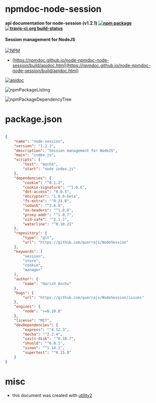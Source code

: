# npmdoc-node-session

#### api documentation for  node-session (v1.2.1)  [![npm package](https://img.shields.io/npm/v/npmdoc-node-session.svg?style=flat-square)](https://www.npmjs.org/package/npmdoc-node-session) [![travis-ci.org build-status](https://api.travis-ci.org/npmdoc/node-npmdoc-node-session.svg)](https://travis-ci.org/npmdoc/node-npmdoc-node-session)

#### Session management for NodeJS

[![NPM](https://nodei.co/npm/node-session.png?downloads=true&downloadRank=true&stars=true)](https://www.npmjs.com/package/node-session)

- [https://npmdoc.github.io/node-npmdoc-node-session/build/apidoc.html](https://npmdoc.github.io/node-npmdoc-node-session/build/apidoc.html)

[![apidoc](https://npmdoc.github.io/node-npmdoc-node-session/build/screenCapture.buildCi.browser.%252Ftmp%252Fbuild%252Fapidoc.html.png)](https://npmdoc.github.io/node-npmdoc-node-session/build/apidoc.html)

![npmPackageListing](https://npmdoc.github.io/node-npmdoc-node-session/build/screenCapture.npmPackageListing.svg)

![npmPackageDependencyTree](https://npmdoc.github.io/node-npmdoc-node-session/build/screenCapture.npmPackageDependencyTree.svg)



# package.json

```json

{
    "name": "node-session",
    "version": "1.2.1",
    "description": "Session management for NodeJS",
    "main": "index.js",
    "scripts": {
        "test": "mocha",
        "start": "node index.js"
    },
    "dependencies": {
        "cookie": "^0.1.2",
        "cookie-signature": "^1.0.6",
        "dot-access": "0.0.5",
        "encrypter": "1.0.0-beta",
        "fs-extra": "^0.24.0",
        "lodash": "^3.6.0",
        "on-headers": "^1.0.0",
        "proxy-addr": "^1.0.7",
        "uid-safe": "^2.1.1",
        "waterline": "^0.10.21"
    },
    "repository": {
        "type": "git",
        "url": "https://github.com/quorrajs/NodeSession"
    },
    "keywords": [
        "session",
        "store",
        "cookie",
        "manager"
    ],
    "author": {
        "name": "Harish Anchu"
    },
    "bugs": {
        "url": "https://github.com/quorrajs/NodeSession/issues"
    },
    "engines": {
        "node": ">=0.10.0"
    },
    "license": "MIT",
    "devDependencies": {
        "express": "^4.12.3",
        "mocha": "^2.2.4",
        "sails-disk": "^0.10.7",
        "should": "^6.0.1",
        "sinon": "^1.14.1",
        "supertest": "^0.15.0"
    }
}
```



# misc
- this document was created with [utility2](https://github.com/kaizhu256/node-utility2)
